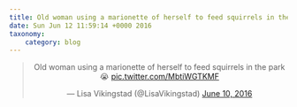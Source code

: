 ```yaml
---
title: Old woman using a marionette of herself to feed squirrels in the park 😭 http://twitter.com/LisaVikingstad/status/741329177094328320/photo/1
date: Sun Jun 12 11:59:14 +0000 2016
taxonomy:
    category: blog
---
```

<blockquote class="twitter-tweet" align="center"><p lang="en" dir="ltr">Old woman using a marionette of herself to feed squirrels in the park 😭 <a href="http://twitter.com/LisaVikingstad/status/741329177094328320/photo/1">pic.twitter.com/MbtiWGTKMF</a></p>&mdash; Lisa Vikingstad (@LisaVikingstad) <a href="https://twitter.com/LisaVikingstad/status/741329177094328320">June 10, 2016</a></blockquote>
